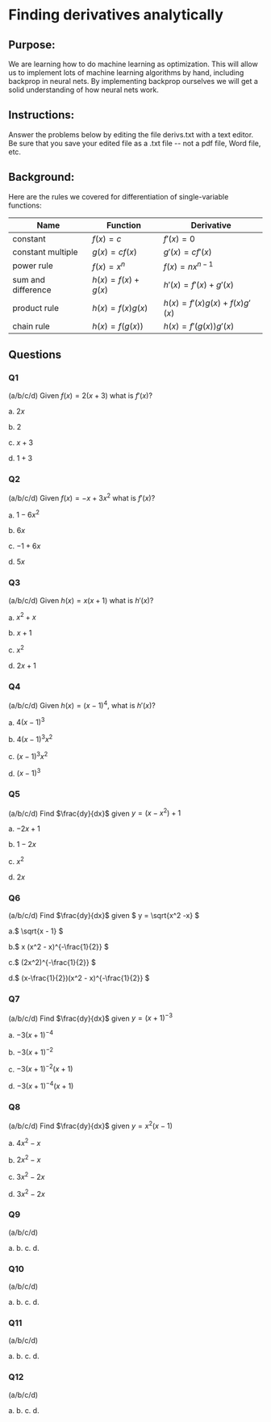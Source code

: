 # Finding derivatives analytically


## Purpose: 

We are learning how to do machine learning as optimization.  This will allow us to implement lots of machine learning algorithms by hand, including backprop in neural nets.  By implementing backprop ourselves we will get a solid understanding of how neural nets work.

## Instructions:  

Answer the problems below by editing the file derivs.txt with a text editor.  Be sure that you save your edited file as a .txt file -- not a pdf file, Word file, etc.

## Background:

Here are the rules we covered for differentiation of single-variable functions:

| Name               | Function               | Derivative                       |
|--------------------|------------------------|----------------------------------|
| constant           | $`f(x) = c`$           | $`f'(x) = 0`$                    |
| constant multiple  | $`g(x) = cf(x)`$       | $`g'(x) = cf'(x)`$               |
| power rule         | $`f(x) = x^{n}`$       | $`f(x) = nx^{n-1}`$              |
| sum and difference | $`h(x) = f(x) + g(x)`$ | $`h'(x) = f'(x) + g'(x)`$        |
| product rule       | $`h(x) = f(x)g(x)`$    | $`h(x) = f'(x)g(x) + f(x)g'(x)`$ |
| chain rule         | $`h(x) = f(g(x))`$     | $`h(x) = f'(g(x))g'(x)`$         |

## Questions

### Q1

(a/b/c/d)
Given $`f(x) = 2(x + 3)`$ what is $`f'(x)`$?

a. $`2x`$

b. $`2`$

c. $`x + 3`$

d. $`1 + 3`$


### Q2

(a/b/c/d)
Given $`f(x) = -x + 3x^2`$ what is $`f'(x)`$?

a. $`1 - 6x^2`$

b. $`6x`$

c. $`-1 + 6x`$

d. $`5x`$

### Q3

(a/b/c/d)
Given $`h(x) = x(x+1)`$ what is $`h'(x)`$?

a. $` x^2 + x `$

b. $` x + 1 `$

c. $` x^2 `$

d. $` 2x+1 `$



### Q4

(a/b/c/d)
Given $` h(x) = (x - 1) ^ 4 `$, what is $`h'(x)`$?

a. $` 4(x-1)^3 `$

b. $` 4(x-1)^3 x^2 `$

c. $` (x-1)^3 x^2 `$

d. $` (x - 1)^3 `$



### Q5

(a/b/c/d)
Find $`\frac{dy}{dx}`$ given
$` y = (x - x^2) + 1 `$


a. $` -2x + 1 `$

b. $` 1 - 2x `$

c. $` x^2 `$

d. $` 2x `$



### Q6

(a/b/c/d)
Find $`\frac{dy}{dx}`$ given
$` y = \sqrt{x^2 -x} `$


a.$`  \sqrt{x - 1} `$

b.$` x (x^2 - x)^{-\frac{1}{2}} `$

c.$` (2x^2)^{-\frac{1}{2}} `$

d.$` (x-\frac{1}{2})(x^2 - x)^{-\frac{1}{2}} `$



### Q7

(a/b/c/d)
Find $`\frac{dy}{dx}`$ given
$` y = (x + 1) ^ {-3} `$


a. $` -3(x+1)^{-4} `$

b. $` -3(x+1)^{-2} `$

c. $` -3(x+1)^{-2}(x+1) `$

d. $` -3(x+1)^{-4}(x+1) `$



### Q8

(a/b/c/d)
Find $`\frac{dy}{dx}`$ given
$` y = x^2(x-1) `$


a. $`4x^2 - x `$

b. $`2x^2 - x `$

c. $`3x^2 - 2x `$

d. $`3x^2 - 2x `$




### Q9

(a/b/c/d)


a.
b.
c.
d.


### Q10

(a/b/c/d)


a.
b.
c.
d.


### Q11

(a/b/c/d)


a.
b.
c.
d.


### Q12

(a/b/c/d)


a.
b.
c.
d. 





